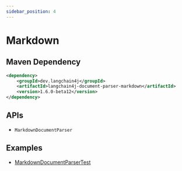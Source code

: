 ```yaml
---
sidebar_position: 4
---
```


# Markdown


## Maven Dependency

```xml
<dependency>
    <groupId>dev.langchain4j</groupId>
    <artifactId>langchain4j-document-parser-markdown</artifactId>
    <version>1.6.0-beta12</version>
</dependency>
```


## APIs

- `MarkdownDocumentParser`


## Examples

- [MarkdownDocumentParserTest](https://github.com/langchain4j/langchain4j/blob/main/document-parsers/langchain4j-document-parser-markdown/src/test/java/dev/langchain4j/data/document/parser/markdown/MarkdownDocumentParserTest.java)
